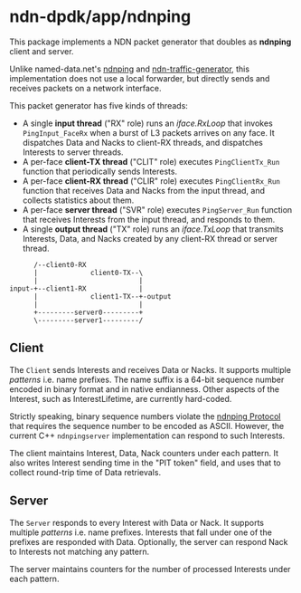 # ndn-dpdk/app/ndnping

This package implements a NDN packet generator that doubles as **ndnping** client and server.

Unlike named-data.net's [ndnping](https://github.com/named-data/ndn-tools/tree/master/tools/ping) and [ndn-traffic-generator](https://github.com/named-data/ndn-traffic-generator), this implementation does not use a local forwarder, but directly sends and receives packets on a network interface.

This packet generator has five kinds of threads:

*   A single **input thread** ("RX" role) runs an *iface.RxLoop* that invokes `PingInput_FaceRx` when a burst of L3 packets arrives on any face.
    It dispatches Data and Nacks to client-RX threads, and dispatches Interests to server threads.
*   A per-face **client-TX thread** ("CLIT" role) executes `PingClientTx_Run` function that periodically sends Interests.
*   A per-face **client-RX thread** ("CLIR" role) executes `PingClientRx_Run` function that receives Data and Nacks from the input thread, and collects statistics about them.
*   A per-face **server thread** ("SVR" role) executes `PingServer_Run` function that receives Interests from the input thread, and responds to them.
*   A single **output thread** ("TX" role) runs an *iface.TxLoop* that transmits Interests, Data, and Nacks created by any client-RX thread or server thread.

```
      /--client0-RX
      |             client0-TX--\
      |                         |
input-+--client1-RX             |
      |             client1-TX--+-output
      |                         |
      +---------server0---------+
      \---------server1---------/
```

## Client

The `Client` sends Interests and receives Data or Nacks.
It supports multiple *patterns* i.e. name prefixes.
The name suffix is a 64-bit sequence number encoded in binary format and in native endianness.
Other aspects of the Interest, such as InterestLifetime, are currently hard-coded.

Strictly speaking, binary sequence numbers violate the [ndnping Protocol](https://github.com/named-data/ndn-tools/blob/1fda67dc75692ccf0283a410f70db55686e2ff48/tools/ping/README.md#ndnping-protocol) that requires the sequence number to be encoded as ASCII.
However, the current C++ `ndnpingserver` implementation can respond to such Interests.

The client maintains Interest, Data, Nack counters under each pattern.
It also writes Interest sending time in the "PIT token" field, and uses that to collect round-trip time of Data retrievals.

## Server

The `Server` responds to every Interest with Data or Nack.
It supports multiple *patterns* i.e. name prefixes.
Interests that fall under one of the prefixes are responded with Data.
Optionally, the server can respond Nack to Interests not matching any pattern.

The server maintains counters for the number of processed Interests under each pattern.
